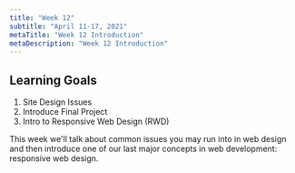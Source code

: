 ```yaml
---
title: "Week 12"
subtitle: "April 11-17, 2021"
metaTitle: "Week 12 Introduction"
metaDescription: "Week 12 Introduction"
---
```


## Learning Goals
1. Site Design Issues
1. Introduce Final Project
1. Intro to Responsive Web Design (RWD)

This week we'll talk about common issues you may run into in web design and then introduce one of our last major concepts in web development: responsive web design.